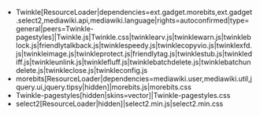 * Twinkle[ResourceLoader|dependencies=ext.gadget.morebits,ext.gadget.select2,mediawiki.api,mediawiki.language|rights=autoconfirmed|type=general|peers=Twinkle-pagestyles]|Twinkle.js|Twinkle.css|twinklearv.js|twinklewarn.js|twinkleblock.js|friendlytalkback.js|twinklespeedy.js|twinklecopyvio.js|twinklexfd.js|twinkleimage.js|twinkleprotect.js|friendlytag.js|twinklestub.js|twinklediff.js|twinkleunlink.js|twinklefluff.js|twinklebatchdelete.js|twinklebatchundelete.js|twinkleclose.js|twinkleconfig.js
* morebits[ResourceLoader|dependencies=mediawiki.user,mediawiki.util,jquery.ui,jquery.tipsy|hidden]|morebits.js|morebits.css
* Twinkle-pagestyles[hidden|skins=vector]|Twinkle-pagestyles.css
* select2[ResourceLoader|hidden]|select2.min.js|select2.min.css
